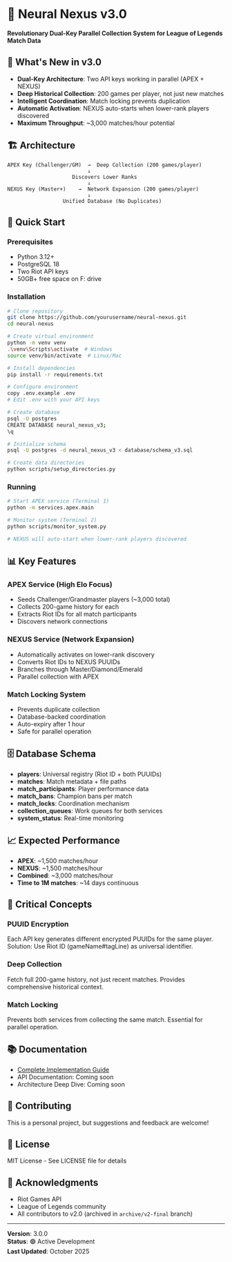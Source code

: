 # 🧠 Neural Nexus v3.0

**Revolutionary Dual-Key Parallel Collection System for League of Legends Match Data**

## 🎯 What's New in v3.0

- **Dual-Key Architecture**: Two API keys working in parallel (APEX + NEXUS)
- **Deep Historical Collection**: 200 games per player, not just new matches
- **Intelligent Coordination**: Match locking prevents duplication
- **Automatic Activation**: NEXUS auto-starts when lower-rank players discovered
- **Maximum Throughput**: ~3,000 matches/hour potential

## 🏗️ Architecture

```
APEX Key (Challenger/GM)  →  Deep Collection (200 games/player)
                          ↓
                     Discovers Lower Ranks
                          ↓
NEXUS Key (Master+)    →  Network Expansion (200 games/player)
                          ↓
                  Unified Database (No Duplicates)
```

## 🚀 Quick Start

### Prerequisites

- Python 3.12+
- PostgreSQL 18
- Two Riot API keys
- 50GB+ free space on F: drive

### Installation

```bash
# Clone repository
git clone https://github.com/yourusername/neural-nexus.git
cd neural-nexus

# Create virtual environment
python -m venv venv
.\venv\Scripts\activate  # Windows
source venv/bin/activate  # Linux/Mac

# Install dependencies
pip install -r requirements.txt

# Configure environment
copy .env.example .env
# Edit .env with your API keys

# Create database
psql -U postgres
CREATE DATABASE neural_nexus_v3;
\q

# Initialize schema
psql -U postgres -d neural_nexus_v3 < database/schema_v3.sql

# Create data directories
python scripts/setup_directories.py
```

### Running

```bash
# Start APEX service (Terminal 1)
python -m services.apex.main

# Monitor system (Terminal 2)
python scripts/monitor_system.py

# NEXUS will auto-start when lower-rank players discovered
```

## 📊 Key Features

### APEX Service (High Elo Focus)
- Seeds Challenger/Grandmaster players (~3,000 total)
- Collects 200-game history for each
- Extracts Riot IDs for all match participants
- Discovers network connections

### NEXUS Service (Network Expansion)
- Automatically activates on lower-rank discovery
- Converts Riot IDs to NEXUS PUUIDs
- Branches through Master/Diamond/Emerald
- Parallel collection with APEX

### Match Locking System
- Prevents duplicate collection
- Database-backed coordination
- Auto-expiry after 1 hour
- Safe for parallel operation

## 🗄️ Database Schema

- **players**: Universal registry (Riot ID + both PUUIDs)
- **matches**: Match metadata + file paths
- **match_participants**: Player performance data
- **match_bans**: Champion bans per match
- **match_locks**: Coordination mechanism
- **collection_queues**: Work queues for both services
- **system_status**: Real-time monitoring

## 📈 Expected Performance

- **APEX**: ~1,500 matches/hour
- **NEXUS**: ~1,500 matches/hour
- **Combined**: ~3,000 matches/hour
- **Time to 1M matches**: ~14 days continuous

## 🔑 Critical Concepts

### PUUID Encryption
Each API key generates different encrypted PUUIDs for the same player. Solution: Use Riot ID (gameName#tagLine) as universal identifier.

### Deep Collection
Fetch full 200-game history, not just recent matches. Provides comprehensive historical context.

### Match Locking
Prevents both services from collecting the same match. Essential for parallel operation.

## 📚 Documentation

- [Complete Implementation Guide](IMPLEMENTATION_GUIDE_V3.md)
- API Documentation: Coming soon
- Architecture Deep Dive: Coming soon

## 🤝 Contributing

This is a personal project, but suggestions and feedback are welcome!

## 📝 License

MIT License - See LICENSE file for details

## 🙏 Acknowledgments

- Riot Games API
- League of Legends community
- All contributors to v2.0 (archived in `archive/v2-final` branch)

---

**Version**: 3.0.0  
**Status**: 🟢 Active Development  
**Last Updated**: October 2025
